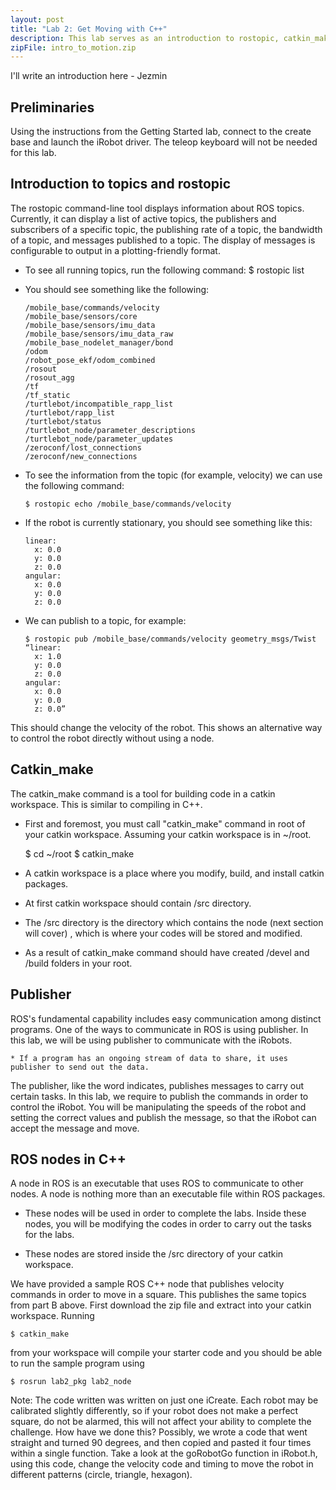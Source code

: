 ```yaml
---
layout: post
title: "Lab 2: Get Moving with C++"
description: This lab serves as an introduction to rostopic, catkin_make, ROS nodes, and a simple polygon trace motion.
zipFile: intro_to_motion.zip
---
```


I'll write an introduction here - Jezmin

Preliminaries
--------------

Using the instructions from the Getting Started lab, connect to the create base and launch the iRobot driver. The teleop keyboard will not be needed for this lab.

Introduction to topics and rostopic
-----------------

The rostopic command-line tool displays information about ROS topics. Currently, it can display a list of active topics, the publishers and subscribers of a specific topic, the publishing rate of a topic, the bandwidth of a topic, and messages published to a topic. The display of messages is configurable to output in a plotting-friendly format. 

* To see all running topics, run the following command:
    $ rostopic list

* You should see something like the following:


      /mobile_base/commands/velocity
      /mobile_base/sensors/core
      /mobile_base/sensors/imu_data
      /mobile_base/sensors/imu_data_raw
      /mobile_base_nodelet_manager/bond
      /odom
      /robot_pose_ekf/odom_combined
      /rosout
      /rosout_agg
      /tf
      /tf_static
      /turtlebot/incompatible_rapp_list
      /turtlebot/rapp_list
      /turtlebot/status
      /turtlebot_node/parameter_descriptions
      /turtlebot_node/parameter_updates
      /zeroconf/lost_connections
      /zeroconf/new_connections

* To see the information from the topic (for example, velocity) we can use the 
  following command:

      $ rostopic echo /mobile_base/commands/velocity

* If the robot is currently stationary, you should see something like this:

      linear:
        x: 0.0
        y: 0.0
        z: 0.0
      angular:
        x: 0.0
        y: 0.0
        z: 0.0

* We can publish to a topic, for example:

      $ rostopic pub /mobile_base/commands/velocity geometry_msgs/Twist “linear:
        x: 1.0
        y: 0.0
        z: 0.0
      angular:
        x: 0.0
        y: 0.0
        z: 0.0”
        
This should change the velocity of the robot. This shows an alternative way to 
  control the robot directly without using a node.

Catkin_make
-----------------

The catkin_make command is a tool for building code in a catkin workspace. This is
similar to compiling in C++.

  * First and foremost, you must call "catkin_make" command in root of your catkin workspace.
    Assuming your catkin workspace is in ~/root.

    $ cd ~/root
    $ catkin_make

  * A catkin workspace is a place where you modify, build, and install catkin packages.

  * At first catkin workspace should contain /src directory.

  * The /src directory is the directory which contains the node (next section will cover)
  , which is where your codes will be stored and modified.

  * As a result of catkin_make command should have created /devel and /build folders in your root.


Publisher
-----------------

ROS's fundamental capability includes easy communication among distinct programs. 
One of the ways to communicate in ROS is using publisher. In this lab, we will be 
using publisher to communicate with the iRobots.

	* If a program has an ongoing stream of data to share, it uses publisher to send out the data.

The publisher, like the word indicates, publishes messages to carry out certain tasks. In 
this lab, we require to publish the commands in order to control the iRobot. You will be 
manipulating the speeds of the robot and setting the correct values and publish the message, 
so that the iRobot can accept the message and move.

ROS nodes in C++
-----------------

A node in ROS is an executable that uses ROS to communicate to other nodes. A node
is nothing more than an executable file within ROS packages.

  * These nodes will be used in order to complete the labs. Inside these nodes, you
  will be modifying the codes in order to carry out the tasks for the labs.

  * These nodes are stored inside the /src directory of your catkin workspace.

We have provided a sample ROS C++ node that publishes velocity commands in order
 to move in a square. This publishes the same topics from part B above. First 
 download the zip file and extract into your catkin workspace. Running 

    $ catkin_make 

 from your workspace will compile your starter code and you should be able to run
 the sample program using 

    $ rosrun lab2_pkg lab2_node

 Note: The code written was written on just one iCreate. Each robot may be calibrated slightly
 differently, so if your robot does not make a perfect square, do not be alarmed,
 this will not affect your ability to complete the challenge. How have we done this? 
 Possibly, we wrote a code that went straight and turned 90 degrees, and then copied 
 and pasted it four times within a single function. Take a look at the goRobotGo 
 function in iRobot.h, using this code, change the velocity code and timing to 
 move the robot in different patterns (circle, triangle, hexagon). 
